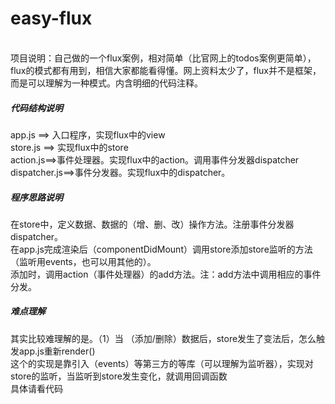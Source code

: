# easy-flux
<br/>
项目说明：自己做的一个flux案例，相对简单（比官网上的todos案例更简单），flux的模式都有用到，相信大家都能看得懂。网上资料太少了，flux并不是框架，而是可以理解为一种模式。内含明细的代码注释。
<h5>代码结构说明</h5>
app.js ==> 入口程序，实现flux中的view<br />
store.js ==> 实现flux中的store<br />
action.js==>事件处理器。实现flux中的action。调用事件分发器dispatcher<br />
dispatcher.js==>事件分发器。实现flux中的dispatcher。
<h5>程序思路说明</h5>
在store中，定义数据、数据的（增、删、改）操作方法。注册事件分发器dispatcher。<br />
在app.js完成渲染后（componentDidMount）调用store添加store监听的方法（监听用events，也可以用其他的）。<br />
添加时，调用action（事件处理器）的add方法。注：add方法中调用相应的事件分发。<br />
<h5>难点理解</h5>
其实比较难理解的是。（1）当 （添加/删除）数据后，store发生了变法后，怎么触发app.js重新render()<br />
这个的实现是靠引入（events）等第三方的等库（可以理解为监听器），实现对store的监听，当监听到store发生变化，就调用回调函数<br />
具体请看代码
